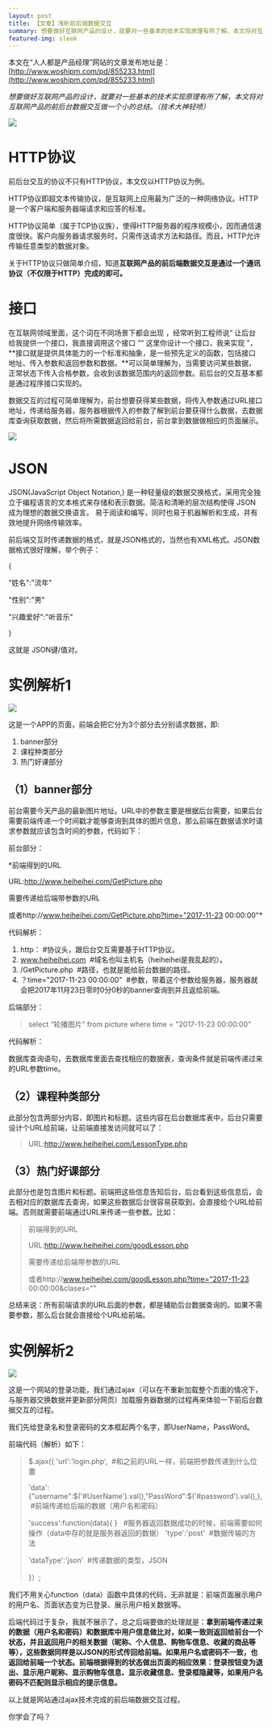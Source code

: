 ```yaml
---
layout: post
title: 【文章】浅析前后端数据交互
summary: 想要做好互联网产品的设计，就要对一些基本的技术实现原理有所了解，本文将对互联网产品的前后台数据交互做一个小的总结。（技术大神轻喷）
featured-img: sleek
---
```


本文在“人人都是产品经理”网站的文章发布地址是：[http://www.woshipm.com/pd/855233.html](http://www.woshipm.com/pd/855233.html)

*想要做好互联网产品的设计，就要对一些基本的技术实现原理有所了解，本文将对互联网产品的前后台数据交互做一个小的总结。（技术大神轻喷）*

![](https://i.imgur.com/3tQSydR.png)

# HTTP协议 #
前后台交互的协议不只有HTTP协议，本文仅以HTTP协议为例。

HTTP协议即超文本传输协议，是互联网上应用最为广泛的一种网络协议。HTTP是一个客户端和服务器端请求和应答的标准。

HTTP协议简单（属于TCP协议族），使得HTTP服务器的程序规模小，因而通信速度很快。客户向服务器请求服务时，只需传送请求方法和路径。而且，HTTP允许传输任意类型的数据对象。

关于HTTP协议只做简单介绍，知道**互联网产品的前后端数据交互是通过一个通讯协议（不仅限于HTTP）完成的即可。**

# 接口 #

在互联网领域里面，这个词在不同场景下都会出现 ，经常听到工程师说“ 让后台给我提供一个接口，我直接调用这个接口 ”“ 这里你设计一个接口，我来实现 ”，**接口就是提供具体能力的一个标准和抽象，是一些预先定义的函数，包括接口地址、传入参数和返回参数和数据。**可以简单理解为，当需要访问某些数据，正常状态下传入合格参数，会收到该数据范围内的返回参数。前后台的交互基本都是通过程序接口实现的。

数据交互的过程可简单理解为，前台想要获得某些数据，将传入参数通过URL接口地址，传递给服务器，服务器根据传入的参数了解到前台要获得什么数据，去数据库查询获取数据，然后将所需数据返回给前台，前台拿到数据做相应的页面展示。

![](https://i.imgur.com/3udaYYq.png)

# JSON #

JSON(JavaScript Object Notation,) 是一种轻量级的数据交换格式，采用完全独立于编程语言的文本格式来存储和表示数据。简洁和清晰的层次结构使得 JSON 成为理想的数据交换语言。 易于阅读和编写，同时也易于机器解析和生成，并有效地提升网络传输效率。

前后端交互时传递数据的格式，就是JSON格式的，当然也有XML格式。JSON数据格式很好理解，举个例子：

{

"姓名":"流年"

"性别":"男"

"兴趣爱好":"听音乐"

}

这就是 JSON键/值对。

# 实例解析1 #

![](https://i.imgur.com/RbUIYwr.png)

这是一个APP的页面，前端会把它分为3个部分去分别请求数据，即:

1. banner部分
2. 课程种类部分
3. 热门好课部分

## （1）banner部分 ##

前台需要今天产品的最新图片地址。URL中的参数主要是根据后台需要，如果后台需要前端传递一个时间戳才能够查询到具体的图片信息，那么前端在数据请求时请求参数就应该包含时间的参数，代码如下：

前台部分：


*前端得到的URL 

URL:http://www.heiheihei.com/GetPicture.php

需要传递给后端带参数的URL 

或者http://www.heiheihei.com/GetPicture.php?time="2017-11-23 00:00:00"*


代码解析：

1. http： #协议头，跟后台交互需要基于HTTP协议。
2. www.heiheihei.com  #域名也叫主机名（heiheihei是我乱起的）。
3. /GetPicture.php  #路径，也就是能给前台数据的路径。
4. ？time="2017-11-23 00:00:00"  #参数，带着这个参数给服务器，服务器就会把2017年11月23日零时0分0秒的banner查询到并且返给前端。

后端部分：

> select “轮播图片” from picture where time = "2017-11-23 00:00:00"

代码解析：

数据库查询语句，去数据库里面去查找相应的数据表，查询条件就是前端传递过来的URL参数time。

## （2）课程种类部分 ##

此部分包含两部分内容，即图片和标题。这些内容在后台数据库表中，后台只需要设计个URL给前端，让前端直接发访问就可以了：

> URL:http://www.heiheihei.com/LessonType.php

## （3）热门好课部分 ##

此部分也是包含图片和标题。前端把这些信息告知后台，后台看到这些信息后，会去相对应的数据库去查询，如果这些数据后台很容易获取到，会直接给个URL给前端。否则就需要前端通过URL来传递一些参数。比如：

> 前端得到的URL
> 
> URL:http://www.heiheihei.com/goodLesson.php
> 
> 需要传递给后端带参数的URL
> 
> 或者http://www.heiheihei.com/goodLesson.php?time="2017-11-23 00:00:00&clases=""

总结来说：所有前端请求的URL后面的参数，都是辅助后台数据查询的。如果不需要参数，那么后台就会直接给个URL给前端。

# 实例解析2 #

![](https://i.imgur.com/bC6hUX6.png)

这是一个网站的登录功能，我们通过ajax（可以在不重新加载整个页面的情况下，与服务器交换数据并更新部分网页）加载服务器数据的过程再来体验一下前后台数据交互的过程。

我们先给登录名和登录密码的文本框起两个名字，即UserName，PassWord。

前端代码（解析）如下：

> $.ajax({
> 'url':'login.php',  #和之前的URL一样，前端把参数传递到什么位置
> 
> 'data':{"username":$('#UserName').val(),"PassWord":$('#password').val(),},  #前端传递给后端的数据（用户名和密码）
> 
> 'success':function(data){
> }   #服务器返回数据成功的时候，前端需要如何操作（data中存的就是服务器返回的数据）
> 'type':'post'  #数据传输的方法
> 
> 'dataType':'json'  #传递数据的类型，JSON
> 
> }）;
> 

我们不用关心function（data）函数中具体的代码，无非就是：前端页面展示用户的用户名、页面状态变为已登录、展示用户相关数据等。

后端代码过于复杂，我就不展示了，总之后端要做的处理就是：**拿到前端传递过来的数据（用户名和密码）和数据库中用户信息做比对，如果一致则返回给前台一个状态，并且返回用户的相关数据（昵称、个人信息、购物车信息、收藏的商品等等），这些数据同样是以JSON的形式传回给前端。如果用户名或密码不一致，也返回给前端一个状态。前端根据得到的状态做出页面的相应效果：登录按钮变为退出、显示用户昵称、显示购物车信息、显示收藏信息、登录框隐藏等，如果用户名密码不匹配则显示相应的提示信息。**

以上就是网站通过ajax技术完成的前后端数据交互过程。

你学会了吗？

